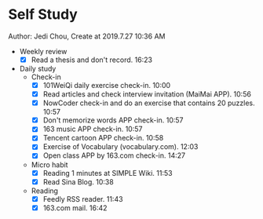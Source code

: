 # Self Study

Author: Jedi Chou, Create at 2019.7.27 10:36 AM

* Weekly review
  -[x] Read a thesis and don't record. 16:23

* Daily study
  * Check-in
    -[x] 101WeiQi daily exercise check-in. 10:00
    -[x] Read articles and check interview invitation (MaiMai APP). 10:56
    -[x] NowCoder check-in and do an exercise that contains 20 puzzles. 10:57
    -[x] Don't memorize words APP check-in. 10:57
    -[x] 163 music APP check-in. 10:57
    -[x] Tencent cartoon APP check-in. 10:58
    -[x] Exercise of Vocabulary (vocabulary.com). 12:03
    -[x] Open class APP by 163.com check-in. 14:27

  * Micro habit
    -[x] Reading 1 minutes at SIMPLE Wiki. 11:53
    -[x] Read Sina Blog. 10:38

  * Reading
    -[x] Feedly RSS reader. 11:43
    -[x] 163.com mail. 16:42
